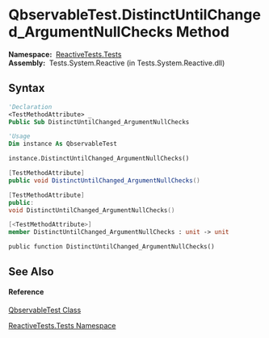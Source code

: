 # QbservableTest.DistinctUntilChanged\_ArgumentNullChecks Method

**Namespace:**  [ReactiveTests.Tests](ReactiveTests.Tests\ReactiveTests.Tests.md)  
**Assembly:**  Tests.System.Reactive (in Tests.System.Reactive.dll)

## Syntax

```vb
'Declaration
<TestMethodAttribute> _
Public Sub DistinctUntilChanged_ArgumentNullChecks
```

```vb
'Usage
Dim instance As QbservableTest

instance.DistinctUntilChanged_ArgumentNullChecks()
```

```csharp
[TestMethodAttribute]
public void DistinctUntilChanged_ArgumentNullChecks()
```

```c++
[TestMethodAttribute]
public:
void DistinctUntilChanged_ArgumentNullChecks()
```

```fsharp
[<TestMethodAttribute>]
member DistinctUntilChanged_ArgumentNullChecks : unit -> unit 
```

```jscript
public function DistinctUntilChanged_ArgumentNullChecks()
```

## See Also

#### Reference

[QbservableTest Class](QbservableTest\QbservableTest.md)

[ReactiveTests.Tests Namespace](ReactiveTests.Tests\ReactiveTests.Tests.md)




